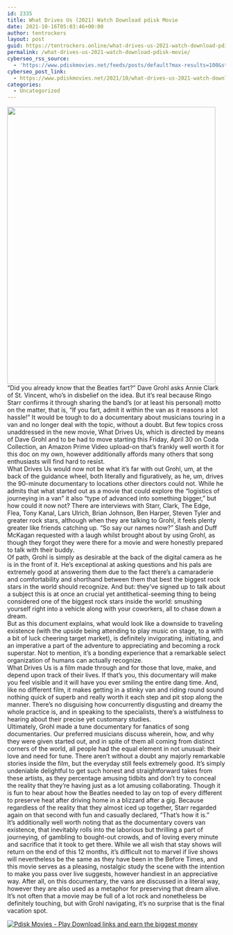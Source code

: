 ```yaml
---
id: 2335
title: What Drives Us (2021) Watch Download pdisk Movie
date: 2021-10-16T05:03:46+00:00
author: tentrockers
layout: post
guid: https://tentrockers.online/what-drives-us-2021-watch-download-pdisk-movie/
permalink: /what-drives-us-2021-watch-download-pdisk-movie/
cyberseo_rss_source:
  - 'https://www.pdiskmovies.net/feeds/posts/default?max-results=100&start-index=101'
cyberseo_post_link:
  - https://www.pdiskmovies.net/2021/10/what-drives-us-2021-watch-download.html
categories:
  - Uncategorized
---
```

<div class="separator">
  <a href="https://1.bp.blogspot.com/-FnUsEnHIGZc/YV3cg5yARrI/AAAAAAAAAjU/pnLiAzLHKN0qMgy_WluBt9QMTI9tOSBmwCLcBGAsYHQ/s1200/What%2BDrives%2BUs%2B%25282021%2529%2BWatch%2BDownload%2Bpdisk%2BMovie.jpg" imageanchor="1"><img loading="lazy" border="0" data-original-height="1200" data-original-width="900" height="640" src="https://1.bp.blogspot.com/-FnUsEnHIGZc/YV3cg5yARrI/AAAAAAAAAjU/pnLiAzLHKN0qMgy_WluBt9QMTI9tOSBmwCLcBGAsYHQ/w480-h640/What%2BDrives%2BUs%2B%25282021%2529%2BWatch%2BDownload%2Bpdisk%2BMovie.jpg" width="480" /></a>
</div>



<div>
  <div>
    <span>“Did you already know that the Beatles fart?” Dave Grohl asks Annie Clark of St. Vincent, who&#8217;s in disbelief on the idea. But it’s real because Ringo Starr confirms it through sharing the band’s (or at least his personal) motto on the matter, that is, “If you fart, admit it within the van as it reasons a lot hassle!” It would be tough to do a documentary about musicians touring in a van and no longer deal with the topic, without a doubt. But few topics cross unaddressed in the new movie, What Drives Us, which is directed by means of Dave Grohl and to be had to move starting this Friday, April 30 on Coda Collection, an Amazon Prime Video upload-on that’s frankly well worth it for this doc on my own, however additionally affords many others that song enthusiasts will find hard to resist.</span>
  </div>
  
  <div>
    <span>What Drives Us would now not be what it&#8217;s far with out Grohl, um, at the back of the guidance wheel, both literally and figuratively, as he, um, drives the 90-minute documentary to locations other directors could not. While he admits that what started out as a movie that could explore the “logistics of journeying in a van” it also “type of advanced into something bigger,” but how could it now not? There are interviews with Starr, Clark, The Edge, Flea, Tony Kanal, Lars Ulrich, Brian Johnson, Ben Harper, Steven Tyler and greater rock stars, although when they are talking to Grohl, it feels plenty greater like friends catching up. “So say our names now?” Slash and Duff McKagan requested with a laugh whilst brought about by using Grohl, as though they forgot they were there for a movie and were honestly prepared to talk with their buddy.</span>
  </div>
  
  <div>
    <span>Of path, Grohl is simply as desirable at the back of the digital camera as he is in the front of it. He’s exceptional at asking questions and his pals are extremely good at answering them due to the fact there’s a camaraderie and comfortability and shorthand between them that best the biggest rock stars in the world should recognize. And but: they’ve signed up to talk about a subject this is at once an crucial yet antithetical-seeming thing to being considered one of the biggest rock stars inside the world: smushing yourself right into a vehicle along with your coworkers, all to chase down a dream.</span>
  </div>
  
  <div>
    <span>But as this document explains, what would look like a downside to traveling existence (with the upside being attending to play music on stage, to a with a bit of luck cheering target market), is definitely invigorating, initiating, and an imperative a part of the adventure to appreciating and becoming a rock superstar. Not to mention, it’s a bonding experience that a remarkable select organization of humans can actually recognize.</span>
  </div>
  
  <div>
    <span>What Drives Us is a film made through and for those that love, make, and depend upon track of their lives. If that’s you, this documentary will make you feel visible and it will have you ever smiling the entire dang time. And, like no different film, it makes getting in a stinky van and riding round sound nothing quick of superb and really worth it each step and pit stop along the manner. There’s no disguising how concurrently disgusting and dreamy the whole practice is, and in speaking to the specialists, there’s a wistfulness to hearing about their precise yet customary studies.</span>
  </div>
  
  <div>
    <span>Ultimately, Grohl made a tune documentary for fanatics of song documentaries. Our preferred musicians discuss wherein, how, and why they were given started out, and in spite of them all coming from distinct corners of the world, all people had the equal element in not unusual: their love and need for tune. There aren’t without a doubt any majorly remarkable stories inside the film, but the everyday still feels extremely good. It’s simply undeniable delightful to get such honest and straightforward takes from these artists, as they percentage amusing tidbits and don’t try to conceal the reality that they’re having just as a lot amusing collaborating. Though it is fun to hear about how the Beatles needed to lay on top of every different to preserve heat after driving home in a blizzard after a gig. Because regardless of the reality that they almost iced up together, Starr regarded again on that second with fun and casually declared, “That’s how it is.”</span>
  </div>
  
  <div>
    <span>It’s additionally well worth noting that as the documentary covers van existence, that inevitably rolls into the laborious but thrilling a part of journeying, of gambling to bought-out crowds, and of loving every minute and sacrifice that it took to get there. While we all wish that stay shows will return on the end of this 12 months, it’s difficult not to marvel if live shows will nevertheless be the same as they have been in the Before Times, and this movie serves as a pleasing, nostalgic study the scene with the intention to make you pass over live suggests, however handiest in an appreciative way. After all, on this documentary, the vans are discussed in a literal way, however they are also used as a metaphor for preserving that dream alive. It’s not often that a movie may be full of a lot rock and nonetheless be definitely touching, but with Grohl navigating, it’s no surprise that is the final vacation spot.</span>
  </div>
</div>

[![](https://1.bp.blogspot.com/-a93bp85aB6g/YUXjACCiX3I/AAAAAAAAbQE/GHmPI7h0af0tqn6tYzd0cdrDv9Hu9LUSACLcBGAsYHQ/s16000/Play_it_New-removebg-preview.png "Pdisk Movies - Play Download links and earn the biggest money")](https://kofilink.com/1/bnYybWhsMDAwcGl2?dn=1)